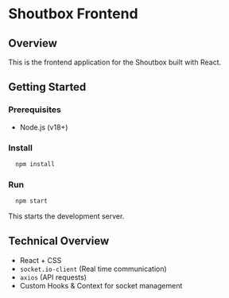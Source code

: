 # Shoutbox Frontend

## Overview

This is the frontend application for the Shoutbox built with React.

## Getting Started

### Prerequisites

*   Node.js (v18+)

### Install
```bash
  npm install
```

### Run

```bash
  npm start
```

This starts the development server.

## Technical Overview

*   React + CSS
*   `socket.io-client` (Real time communication)
*   `axios` (API requests)
*   Custom Hooks & Context for socket management